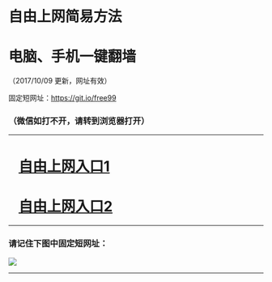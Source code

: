 ﻿# 自由上网简易方法

# 电脑、手机一键翻墙

（2017/10/09 更新，网址有效）

固定短网址：https://git.io/free99

### （微信如打不开，请转到浏览器打开）


***





# &nbsp;&nbsp; <a href="http://ft827231495.fwq-tz-1001.info/fwqtz01.html?t=10090016001 " target="_blank">自由上网入口1</a>
# &nbsp;&nbsp; <a href="http://ft890814461.fwq-tz-1002.info/fwqtz02.html?t=100900113758 " target="_blank">自由上网入口2</a>
***

### 请记住下图中固定短网址：

<img src="https://s3-us-west-2.amazonaws.com/fwq-1001/yjfq-20170905okok.png" /> 


***

